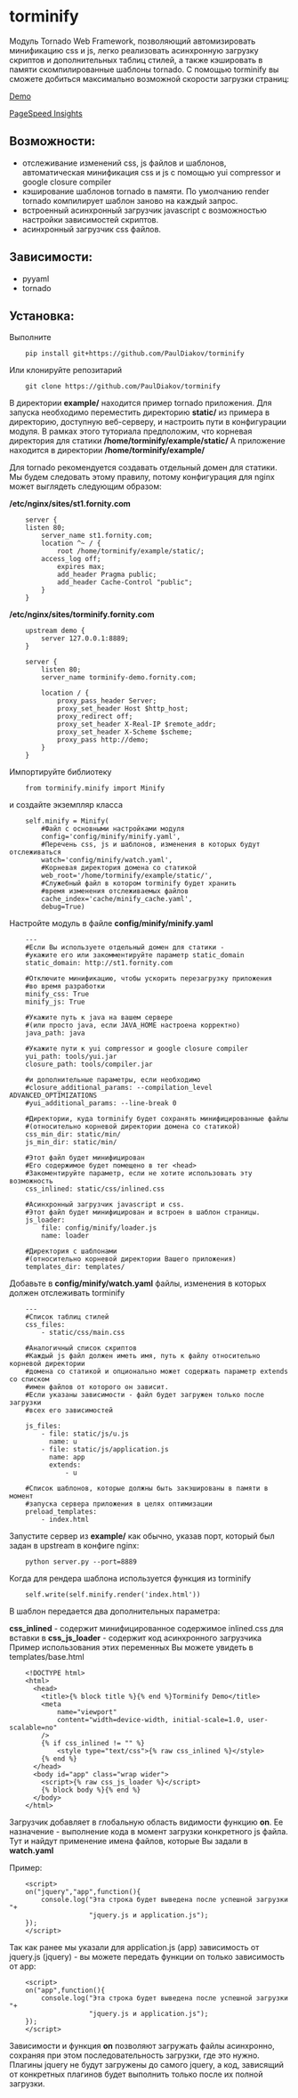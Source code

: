 # torminify
Модуль Tornado Web Framework, позволяющий автомизировать минификацию css и js, легко реализовать асинхронную загрузку скриптов и дополнительных таблиц стилей, а также кэшировать в памяти скомпилированные шаблоны tornado.
С помощью torminify вы сможете добиться максимально возможной скорости загрузки страниц: 

[Demo](http://torminify.fornity.com/)

[PageSpeed Insights](https://developers.google.com/speed/pagespeed/insights/?url=http%3A%2F%2Ftorminify.fornity.com%2F&tab=mobile)

## Возможности:
- отслеживание изменений css, js файлов и шаблонов, автоматическая минификация css и js с помощью yui compressor и google closure compiler
- кэширование шаблонов tornado в памяти. По умолчанию render tornado компилирует шаблон заново на каждый запрос.
- встроенный асинхронный загрузчик javascript с возможностью настройки зависимостей скриптов.
- асинхронный загрузчик css файлов.

## Зависимости:
- pyyaml
- tornado

## Установка:
Выполните 
```
    pip install git+https://github.com/PaulDiakov/torminify
```
Или клонируйте репозитарий
```
    git clone https://github.com/PaulDiakov/torminify
```

В директории **example/** находится пример tornado приложения. Для запуска необходимо переместить директорию **static/** из примера в директорию, доступную веб-серверу, и настроить пути в конфигурации модуля.
В рамках этого туториала предположим, что корневая директория для статики
**/home/torminify/example/static/**
А приложение находится в директории
**/home/torminify/example/**

Для tornado рекомендуется создавать отдельный домен для статики. Мы будем следовать этому правилу, потому конфигурация для nginx может выглядеть следующим образом:

**/etc/nginx/sites/st1.fornity.com**

```
    server {
    listen 80;
        server_name st1.fornity.com;
        location ^~ / {
            root /home/torminify/example/static/;
    	access_log off;
            expires max;
            add_header Pragma public;
            add_header Cache-Control "public";
        }
    }
```

**/etc/nginx/sites/torminify.fornity.com**

```
    upstream demo {
        server 127.0.0.1:8889;
    }
    
    server {
        listen 80;
        server_name torminify-demo.fornity.com;
        
        location / {
            proxy_pass_header Server;
            proxy_set_header Host $http_host;
            proxy_redirect off;
            proxy_set_header X-Real-IP $remote_addr;
            proxy_set_header X-Scheme $scheme;
            proxy_pass http://demo;
        }
    }
```

Импортируйте библиотеку

```
    from torminify.minify import Minify
```

и создайте экземпляр класса 

```
    self.minify = Minify(
    	#Файл с основными настройками модуля
        config='config/minify/minify.yaml',
        #Перечень css, js и шаблонов, изменения в которых будут отслеживаться
        watch='config/minify/watch.yaml',
        #Корневая директория домена со статикой
        web_root='/home/torminify/example/static/',
        #Служебный файл в котором torminify будет хранить 
        #время изменения отслеживаемых файлов
        cache_index='cache/minify_cache.yaml',
        debug=True)
```

Настройте модуль в файле **config/minify/minify.yaml**

```
    ---
    #Если Вы используете отдельный домен для статики - 
    #укажите его или закомментируйте параметр static_domain
    static_domain: http://st1.fornity.com
    
    #Отключите минификацию, чтобы ускорить перезагрузку приложения 
    #во время разработки
    minify_css: True
    minify_js: True

    #Укажите путь к java на вашем сервере 
    #(или просто java, если JAVA_HOME настроена корректно)
    java_path: java
    
    #Укажите пути к yui compressor и google closure compiler
    yui_path: tools/yui.jar
    closure_path: tools/compiler.jar

    #и дополнительные параметры, если необходимо
    #closure_additional_params: --compilation_level ADVANCED_OPTIMIZATIONS
    #yui_additional_params: --line-break 0
    
    #Директории, куда torminify будет сохранять минифицированные файлы 
    #(относительно корневой директории домена со статикой)
    css_min_dir: static/min/
    js_min_dir: static/min/
    
    #Этот файл будет минифицирован 
    #Его содержимое будет помещено в тег <head> 
    #Закоментируйте параметр, если не хотите использовать эту возможность
    css_inlined: static/css/inlined.css
    
    #Асинхронный загрузчик javascript и css. 
    #Этот файл будет минифицирован и встроен в шаблон страницы.
    js_loader: 
        file: config/minify/loader.js
        name: loader
    
    #Директория с шаблонами 
    #(относительно корневой директории Вашего приложения)
    templates_dir: templates/
```

Добавьте в **config/minify/watch.yaml** файлы, изменения в которых должен отслеживать torminify

```
    ---
    #Список таблиц стилей
    css_files:
        - static/css/main.css
    
    #Аналогичный список скриптов
    #Каждый js файл должен иметь имя, путь к файлу относительно корневой директории 
    #домена со статикой и опционально может содержать параметр extends со списком 
    #имен файлов от которого он зависит.
    #Если указаны зависимости - файл будет загружен только после загрузки 
    #всех его зависимостей

    js_files:
        - file: static/js/u.js
          name: u
        - file: static/js/application.js
          name: app
          extends:
              - u
    
    #Список шаблонов, которые должны быть закэшированы в памяти в момент 
    #запуска сервера приложения в целях оптимизации
    preload_templates:
        - index.html
```

Запустите сервер из **example/** как обычно, указав порт, который был задан в upstream в конфиге nginx:

```
    python server.py --port=8889
```

Когда для рендера шаблона используется функция из torminify

```
    self.write(self.minify.render('index.html'))
```

В шаблон передается два дополнительных параметра:

**css_inlined** - содержит минифицированное содержимое inlined.css для вставки в <head>
**css_js_loader** - содержит код асинхронного загрузчика
Пример использования этих переменных Вы можете увидеть в templates/base.html

```
    <!DOCTYPE html>
    <html>
      <head>
        <title>{% block title %}{% end %}Torminify Demo</title>
        <meta 
        	name="viewport" 
        	content="width=device-width, initial-scale=1.0, user-scalable=no" 
        />
        {% if css_inlined != "" %}
        	<style type="text/css">{% raw css_inlined %}</style>
        {% end %}
      </head>
      <body id="app" class="wrap wider">
      	<script>{% raw css_js_loader %}</script>
        {% block body %}{% end %}
      </body>
    </html>
```

Загрузчик добавляет в глобальную область видимости функцию **on**.
Ее назначение - выполнение кода в момент загрузки конкретного js файла.
Тут и найдут применение имена файлов, которые Вы задали в **watch.yaml**

Пример:

```
    <script>
    on("jquery","app",function(){
    	console.log("Эта строка будет выведена после успешной загрузки "+
    				"jquery.js и application.js");
    });
    </script>
```

Так как ранее мы указали для application.js (app) зависимость от jquery.js (jquery) - вы можете передать функции on только зависимость от app:

```
    <script>
    on("app",function(){
    	console.log("Эта строка будет выведена после успешной загрузки "+
    				"jquery.js и application.js");
    });
    </script>
```

Зависимости и функция **on** позволяют загружать файлы асинхронно, сохраняя при этом последовательность загрузки, где это нужно. Плагины jquery не будут загружены до самого jquery, а код, зависящий от конкретных плагинов будет выполнить только после их полной загрузки.
